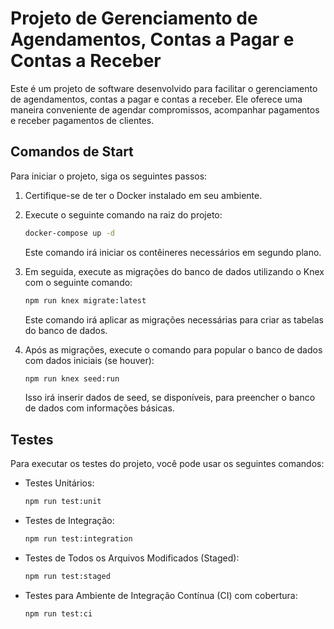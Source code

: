# Projeto de Gerenciamento de Agendamentos, Contas a Pagar e Contas a Receber

Este é um projeto de software desenvolvido para facilitar o gerenciamento de agendamentos, contas a pagar e contas a receber. Ele oferece uma maneira conveniente de agendar compromissos, acompanhar pagamentos e receber pagamentos de clientes.

## Comandos de Start

Para iniciar o projeto, siga os seguintes passos:

1. Certifique-se de ter o Docker instalado em seu ambiente.

2. Execute o seguinte comando na raiz do projeto:

   ```bash
   docker-compose up -d
   ```

   Este comando irá iniciar os contêineres necessários em segundo plano.

3. Em seguida, execute as migrações do banco de dados utilizando o Knex com o seguinte comando:

   ```bash
   npm run knex migrate:latest
   ```

   Este comando irá aplicar as migrações necessárias para criar as tabelas do banco de dados.

4. Após as migrações, execute o comando para popular o banco de dados com dados iniciais (se houver):

   ```bash
   npm run knex seed:run
   ```

   Isso irá inserir dados de seed, se disponíveis, para preencher o banco de dados com informações básicas.

## Testes

Para executar os testes do projeto, você pode usar os seguintes comandos:

- Testes Unitários:

  ```bash
  npm run test:unit
  ```

- Testes de Integração:

  ```bash
  npm run test:integration
  ```

- Testes de Todos os Arquivos Modificados (Staged):

  ```bash
  npm run test:staged
  ```

- Testes para Ambiente de Integração Contínua (CI) com cobertura:

  ```bash
  npm run test:ci
  ```